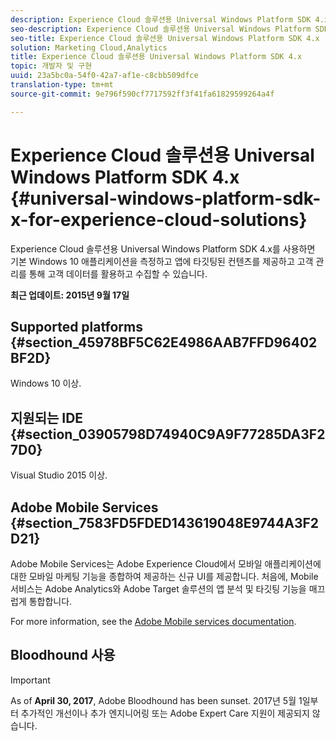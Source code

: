 ```yaml
---
description: Experience Cloud 솔루션용 Universal Windows Platform SDK 4.x를 사용하면 기본 Windows 10 애플리케이션을 측정하고 앱에 타깃팅된 컨텐츠를 제공하고 고객 관리를 통해 고객 데이터를 활용하고 수집할 수 있습니다.
seo-description: Experience Cloud 솔루션용 Universal Windows Platform SDK 4.x를 사용하면 기본 Windows 10 애플리케이션을 측정하고 앱에 타깃팅된 컨텐츠를 제공하고 고객 관리를 통해 고객 데이터를 활용하고 수집할 수 있습니다.
seo-title: Experience Cloud 솔루션용 Universal Windows Platform SDK 4.x
solution: Marketing Cloud,Analytics
title: Experience Cloud 솔루션용 Universal Windows Platform SDK 4.x
topic: 개발자 및 구현
uuid: 23a5bc0a-54f0-42a7-af1e-c8cbb509dfce
translation-type: tm+mt
source-git-commit: 9e796f590cf7717592ff3f41fa61829599264a4f

---
```



# Experience Cloud 솔루션용 Universal Windows Platform SDK 4.x {#universal-windows-platform-sdk-x-for-experience-cloud-solutions}

Experience Cloud 솔루션용 Universal Windows Platform SDK 4.x를 사용하면 기본 Windows 10 애플리케이션을 측정하고 앱에 타깃팅된 컨텐츠를 제공하고 고객 관리를 통해 고객 데이터를 활용하고 수집할 수 있습니다.

**최근 업데이트: 2015년 9월 17일**

## Supported platforms {#section_45978BF5C62E4986AAB7FFD96402BF2D}

Windows 10 이상.

## 지원되는 IDE {#section_03905798D74940C9A9F77285DA3F27D0}

Visual Studio 2015 이상.

## Adobe Mobile Services {#section_7583FD5FDED143619048E9744A3F2D21}

Adobe Mobile Services는 Adobe Experience Cloud에서 모바일 애플리케이션에 대한 모바일 마케팅 기능을 종합하여 제공하는 신규 UI를 제공합니다. 처음에, Mobile 서비스는 Adobe Analytics와 Adobe Target 솔루션의 앱 분석 및 타깃팅 기능을 매끄럽게 통합합니다.

For more information, see the [Adobe Mobile services documentation](/help/using/home.md).

## Bloodhound 사용

>[!IMPORTANT]
>
>As of **April 30, 2017**, Adobe Bloodhound has been
sunset. 2017년 5월 1일부터 추가적인 개선이나 추가 엔지니어링 또는 Adobe Expert Care 지원이 제공되지 않습니다.
